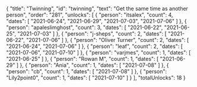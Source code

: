 {
  "title": "Twinning",
  "id": "twinning",
  "text": "Get the same time as another person",
  "order": "281",
  "unlocks": [
    {
      "person": "itsalex",
      "count": 4,
      "dates": [
        "2021-06-24",
        "2021-06-29",
        "2021-07-03",
        "2021-07-06"
      ]
    },
    {
      "person": "apaleslimghost",
      "count": 3,
      "dates": [
        "2021-06-22",
        "2021-06-25",
        "2021-07-03"
      ]
    },
    {
      "person": "j-sheps",
      "count": 2,
      "dates": [
        "2021-06-22",
        "2021-07-06"
      ]
    },
    {
      "person": "Oliver Turner",
      "count": 2,
      "dates": [
        "2021-06-24",
        "2021-07-06"
      ]
    },
    {
      "person": "leaf",
      "count": 2,
      "dates": [
        "2021-07-06",
        "2021-07-10"
      ]
    },
    {
      "person": "varjmes",
      "count": 1,
      "dates": [
        "2021-06-25"
      ]
    },
    {
      "person": "Rowan M",
      "count": 1,
      "dates": [
        "2021-06-29"
      ]
    },
    {
      "person": "Ania",
      "count": 1,
      "dates": [
        "2021-07-08"
      ]
    },
    {
      "person": "cb",
      "count": 1,
      "dates": [
        "2021-07-08"
      ]
    },
    {
      "person": "Lily2point0",
      "count": 1,
      "dates": [
        "2021-07-10"
      ]
    }
  ],
  "totalUnlocks": 18
}